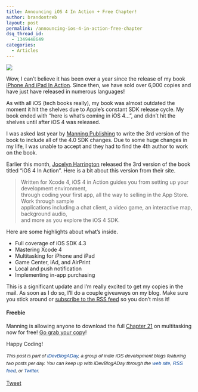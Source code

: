 ```yaml
---
title: Announcing iOS 4 In Action + Free Chapter!
author: brandontreb
layout: post
permalink: /announcing-ios-4-in-action-free-chapter
dsq_thread_id:
  - 1349448649
categories:
  - Articles
---
```

<img src="http://www.manning.com/jharrington/jharrington_cover150.jpg" class="size-full wp-image-1387 alignleft" />

Wow, I can&#8217;t believe it has been over a year since the release of my book [iPhone And iPad In Action][1]. Since then, we have sold over 6,000 copies and have just have released in numerous languages!

As with all iOS (tech books really), my book was almost outdated the moment it hit the shelves due to Apple&#8217;s constant SDK release cycle. My book ended with &#8220;here is what&#8217;s coming in iOS 4…&#8221;, and didn&#8217;t hit the shelves until after iOS 4 was released.

I was asked last year by [Manning Publishing][2] to write the 3rd version of the book to include all of the 4.0 SDK changes. Due to some huge changes in my life, I was unable to accept and they had to find the 4th author to work on the book.

Earlier this month, [Jocelyn Harrington][3] released the 3rd version of the book titled &#8220;iOS 4 In Action&#8221;. Here is a bit about this version from their site.

> Written for Xcode 4, iOS 4 in Action guides you from setting up your development environment,  
> through coding your first app, all the way to selling in the App Store. Work through sample  
> applications including a chat client, a video game, an interactive map, background audio,  
> and more as you explore the iOS 4 SDK.

Here are some highlights about what&#8217;s inside.

  * Full coverage of iOS SDK 4.3
  * Mastering Xcode 4
  * Multitasking for iPhone and iPad
  * Game Center, iAd, and AirPrint
  * Local and push notification
  * Implementing in-app purchasing

This is a significant update and I&#8217;m really excited to get my copies in the mail. As soon as I do so, I&#8217;ll do a couple giveaways on my blog. Make sure you stick around or [subscribe to the RSS feed][4] so you don&#8217;t miss it!

#### Freebie

Manning is allowing anyone to download the full [Chapter 21][5] on multitasking now for free! [Go grab your copy][5]!

Happy Coding!

<span style="font-family: ‘Lucida Grande’;"><strong><span style="font-weight: normal;"><span style="font-family: arial, verdana, tahoma, sans-serif; font-size: 13px; line-height: 20px;"><em>﻿﻿This post is part of <a style="text-decoration: none; color: #004199; padding: 0px; margin: 0px;" href="http://idevblogaday.com/">iDevBlogADay</a>, a group of indie iOS development blogs featuring two posts per day. You can keep up with iDevBlogADay through the <a style="text-decoration: none; color: #004199; padding: 0px; margin: 0px;" href="http://idevblogaday.com/">web site</a>, <a style="text-decoration: none; color: #004199; padding: 0px; margin: 0px;" href="http://feeds.feedburner.com/idevblogaday">RSS feed</a>, or <a style="text-decoration: none; color: #004199; padding: 0px; margin: 0px;" href="http://twitter.com/#search?q=%23idevblogaday">Twitter</a>.</em></span></span></strong></span>

<div style="">
  <a href="http://twitter.com/share" class="twitter-share-button" data-count="horizontal" data-text="Announcing iOS 4 In Action + Free Chapter!" data-url="http://brandontreb.com/announcing-ios-4-in-action-free-chapter"  data-via="brandontreb" data-related="brandontreb:">Tweet</a>
</div>

 [1]: http://manning.com/trebitowski/
 [2]: http://manning.com
 [3]: http://www.manning.com/jharrington/
 [4]: http://feeds.feedburner.com/brandontreb
 [5]: http://www.manning.com/jharrington/iOS4iASample-ch21.pdf